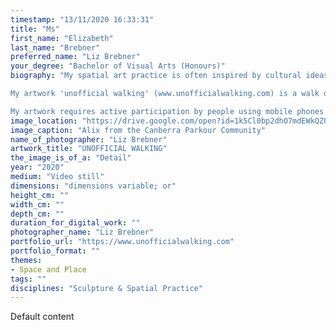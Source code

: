 ```yaml
---
timestamp: "13/11/2020 16:33:31"
title: "Ms"
first_name: "Elizabeth"
last_name: "Brebner"
preferred_name: "Liz Brebner"
your_degree: "Bachelor of Visual Arts (Honours)"
biography: "My spatial art practice is often inspired by cultural ideas and theories. My making process involves playing with different formats to bring an artwork to fruition. My art practice can be described as experimental play in a local everyday environment. I try to highlight what is conventionally unseen background noise by bringing it into the foreground.  

My artwork 'unofficial walking' (www.unofficialwalking.com) is a walk on the Australian National University campus and highlights barriers on campus.  When a person encounters a barrier in their life it requires action, be it physical or psychological. The action might be to witness and abide by the barrier, or it might be to traverse the barrier and transgress its instruction or to shift the barrier altogether. The walk shows barriers on campus that are conventionally unseen by people because they are obvious and have become a known part of our everyday lives. Barriers are so embedded in our everyday lives we barely notice their effect. 

My artwork requires active participation by people using mobile phones and the internet. There is a google geocache trail throughout the walk and video footage that shows how people's activities change the way places on campus are used. These include the Canberra parkour community and students using the local carpark as a practice site. These people have used their agency to overcome the barriers of conformity and playfully found ways to change the way a place is used."
image_location: "https://drive.google.com/open?id=1k5Cl0bp2dhO7mdEWkQZOoQV3j8TUZ9ir"
image_caption: "Alix from the Canberra Parkour Community"
name_of_photographer: "Liz Brebner"
artwork_title: "UNOFFICIAL WALKING"
the_image_is_of_a: "Detail"
year: "2020"
medium: "Video still"
dimensions: "dimensions variable; or"
height_cm: ""
width_cm: ""
depth_cm: ""
duration_for_digital_work: ""
photographer_name: "Liz Brebner"
portfolio_url: "https://www.unofficialwalking.com"
portfolio_format: ""
themes:
- Space and Place
tags: ""
disciplines: "Sculpture & Spatial Practice"
---
```


Default content